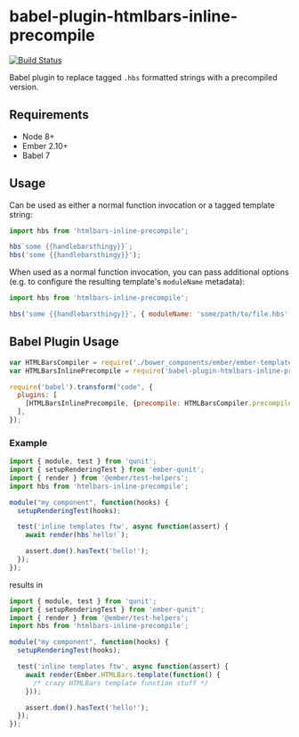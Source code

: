 # babel-plugin-htmlbars-inline-precompile

<a href="https://github.com/ember-cli/babel-plugin-htmlbars-inline-precompile"><img alt="Build Status" src="https://github.com/ember-cli/babel-plugin-htmlbars-inline-precompile/workflows/CI/badge.svg"></a>

Babel plugin to replace tagged `.hbs` formatted strings with a precompiled version.

## Requirements

* Node 8+
* Ember 2.10+
* Babel 7

## Usage

Can be used as either a normal function invocation or a tagged template string:

```js
import hbs from 'htmlbars-inline-precompile';

hbs`some {{handlebarsthingy}}`;
hbs('some {{handlebarsthingy}}');
```

When used as a normal function invocation, you can pass additional options (e.g. to configure the resulting template's `moduleName` metadata):

```js
import hbs from 'htmlbars-inline-precompile';

hbs('some {{handlebarsthingy}}', { moduleName: 'some/path/to/file.hbs' });
```

## Babel Plugin Usage

``` js
var HTMLBarsCompiler = require('./bower_components/ember/ember-template-compiler');
var HTMLBarsInlinePrecompile = require('babel-plugin-htmlbars-inline-precompile');

require('babel').transform("code", {
  plugins: [
    [HTMLBarsInlinePrecompile, {precompile: HTMLBarsCompiler.precompile}],
  ],
});
```

### Example

``` js
import { module, test } from 'qunit';
import { setupRenderingTest } from 'ember-qunit';
import { render } from '@ember/test-helpers';
import hbs from 'htmlbars-inline-precompile';

module("my component", function(hooks) {
  setupRenderingTest(hooks);

  test('inline templates ftw', async function(assert) {
    await render(hbs`hello!`);

    assert.dom().hasText('hello!');
  });
});
```

results in

``` js
import { module, test } from 'qunit';
import { setupRenderingTest } from 'ember-qunit';
import { render } from '@ember/test-helpers';
import hbs from 'htmlbars-inline-precompile';

module("my component", function(hooks) {
  setupRenderingTest(hooks);

  test('inline templates ftw', async function(assert) {
    await render(Ember.HTMLBars.template(function() {
      /* crazy HTMLBars template function stuff */
    }));

    assert.dom().hasText('hello!');
  });
});
```
